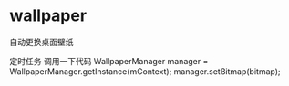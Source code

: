 # wallpaper
自动更换桌面壁纸

定时任务 调用一下代码 
WallpaperManager manager = WallpaperManager.getInstance(mContext); 
manager.setBitmap(bitmap); 
